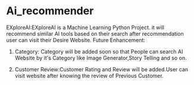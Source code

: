 # Ai_recommender
EXploreAI:EXploreAI is a Machine Learning Python Project. it will recommend similar AI tools based on their search after recommendation user can visit their Desire Website.
Future Enhancement:  
1) Category: Category will be added soon so that People can search AI Website by it's Category like Image Generator,Story Telling and so on.

2) Customer Review:Customer Rating and Review will be added.User can visit website after knowing the review of Previous Customer.
 
